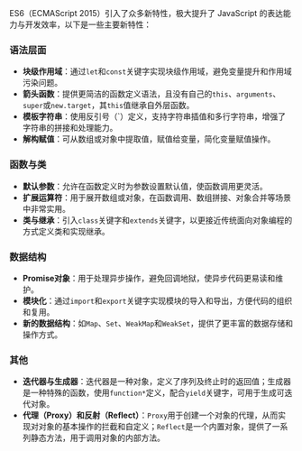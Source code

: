 ES6（ECMAScript 2015）引入了众多新特性，极大提升了 JavaScript 的表达能力与开发效率，以下是一些主要新特性：

### 语法层面
- **块级作用域**：通过`let`和`const`关键字实现块级作用域，避免变量提升和作用域污染问题。
- **箭头函数**：提供更简洁的函数定义语法，且没有自己的`this`、`arguments`、`super`或`new.target`，其`this`值继承自外层函数。
- **模板字符串**：使用反引号（`）定义，支持字符串插值和多行字符串，增强了字符串的拼接和处理能力。
- **解构赋值**：可从数组或对象中提取值，赋值给变量，简化变量赋值操作。

### 函数与类
- **默认参数**：允许在函数定义时为参数设置默认值，使函数调用更灵活。
- **扩展运算符**：用于展开数组或对象，在函数调用、数组拼接、对象合并等场景中非常实用。
- **类与继承**：引入`class`关键字和`extends`关键字，以更接近传统面向对象编程的方式定义类和实现继承。

### 数据结构
- **Promise对象**：用于处理异步操作，避免回调地狱，使异步代码更易读和维护。
- **模块化**：通过`import`和`export`关键字实现模块的导入和导出，方便代码的组织和复用。
- **新的数据结构**：如`Map`、`Set`、`WeakMap`和`WeakSet`，提供了更丰富的数据存储和操作方式。

### 其他
- **迭代器与生成器**：迭代器是一种对象，定义了序列及终止时的返回值；生成器是一种特殊的函数，使用`function*`定义，配合`yield`关键字，可用于生成可迭代对象。
- **代理（Proxy）和反射（Reflect）**：`Proxy`用于创建一个对象的代理，从而实现对对象的基本操作的拦截和自定义；`Reflect`是一个内置对象，提供了一系列静态方法，用于调用对象的内部方法。 